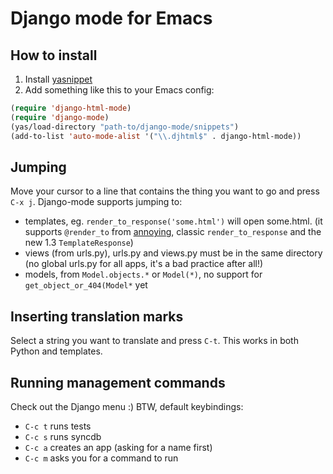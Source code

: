 # Django mode for Emacs

## How to install

1. Install [yasnippet](http://code.google.com/p/yasnippet/)
2. Add something like this to your Emacs config:

```lisp
(require 'django-html-mode)
(require 'django-mode)
(yas/load-directory "path-to/django-mode/snippets")
(add-to-list 'auto-mode-alist '("\\.djhtml$" . django-html-mode))
```

## Jumping
Move your cursor to a line that contains the thing you want to go and press `C-x j`.
Django-mode supports jumping to:

- templates, eg. `render_to_response('some.html')` will open some.html. (it supports `@render_to` from [annoying](http://bitbucket.org/offline/django-annoying), classic `render_to_response` and the new 1.3 `TemplateResponse`)
- views (from urls.py), urls.py and views.py must be in the same directory (no global urls.py for all apps, it's a bad practice after all!)
- models, from `Model.objects.*` or `Model(*)`, no support for `get_object_or_404(Model*` yet

## Inserting translation marks
Select a string you want to translate and press `C-t`. This works in both Python and templates.

## Running management commands
Check out the Django menu :)
BTW, default keybindings:

- `C-c t` runs tests
- `C-c s` runs syncdb
- `C-c a` creates an app (asking for a name first)
- `C-c m` asks you for a command to run
